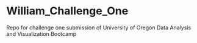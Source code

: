 # William_Challenge_One
Repo for challenge one submission of University of Oregon Data Analysis and Visualization Bootcamp
